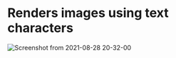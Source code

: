 # Renders images using text characters
![Screenshot from 2021-08-28 20-32-00](https://user-images.githubusercontent.com/52194619/131234322-bf97c4f6-dfb9-499e-8e78-8a96e46f8356.png)
